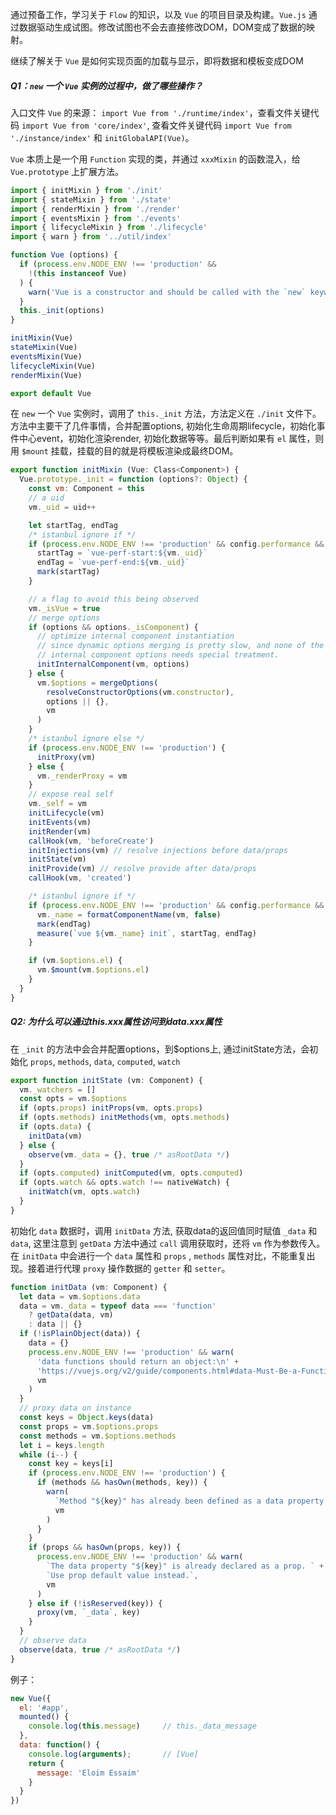 通过预备工作，学习关于 `Flow` 的知识，以及 `Vue` 的项目目录及构建。`Vue.js` 通过数据驱动生成试图。修改试图也不会去直接修改DOM，DOM变成了数据的映射。

继续了解关于 `Vue` 是如何实现页面的加载与显示，即将数据和模板变成DOM

##### Q1：`new` 一个 `Vue` 实例的过程中，做了哪些操作？
入口文件 `Vue` 的来源： `import Vue from './runtime/index'`，查看文件关键代码 `import Vue from 'core/index'`, 查看文件关键代码 `import Vue from './instance/index'` 和 `initGlobalAPI(Vue)`。

`Vue` 本质上是一个用 `Function` 实现的类，并通过 `xxxMixin` 的函数混入，给 `Vue.prototype` 上扩展方法。
```javascript
import { initMixin } from './init'
import { stateMixin } from './state'
import { renderMixin } from './render'
import { eventsMixin } from './events'
import { lifecycleMixin } from './lifecycle'
import { warn } from '../util/index'

function Vue (options) {
  if (process.env.NODE_ENV !== 'production' &&
    !(this instanceof Vue)
  ) {
    warn('Vue is a constructor and should be called with the `new` keyword')
  }
  this._init(options)
}

initMixin(Vue)
stateMixin(Vue)
eventsMixin(Vue)
lifecycleMixin(Vue)
renderMixin(Vue)

export default Vue
```
在 `new` 一个 `Vue` 实例时，调用了 `this._init` 方法，方法定义在 `./init` 文件下。方法中主要干了几件事情，合并配置options, 初始化生命周期lifecycle，初始化事件中心event，初始化渲染render, 初始化数据等等。最后判断如果有 `el` 属性，则用 `$mount` 挂载，挂载的目的就是将模板渲染成最终DOM。
```javascript
export function initMixin (Vue: Class<Component>) {
  Vue.prototype._init = function (options?: Object) {
    const vm: Component = this
    // a uid
    vm._uid = uid++

    let startTag, endTag
    /* istanbul ignore if */
    if (process.env.NODE_ENV !== 'production' && config.performance && mark) {
      startTag = `vue-perf-start:${vm._uid}`
      endTag = `vue-perf-end:${vm._uid}`
      mark(startTag)
    }

    // a flag to avoid this being observed
    vm._isVue = true
    // merge options
    if (options && options._isComponent) {
      // optimize internal component instantiation
      // since dynamic options merging is pretty slow, and none of the
      // internal component options needs special treatment.
      initInternalComponent(vm, options)
    } else {
      vm.$options = mergeOptions(
        resolveConstructorOptions(vm.constructor),
        options || {},
        vm
      )
    }
    /* istanbul ignore else */
    if (process.env.NODE_ENV !== 'production') {
      initProxy(vm)
    } else {
      vm._renderProxy = vm
    }
    // expose real self
    vm._self = vm
    initLifecycle(vm)
    initEvents(vm)
    initRender(vm)
    callHook(vm, 'beforeCreate')
    initInjections(vm) // resolve injections before data/props
    initState(vm)
    initProvide(vm) // resolve provide after data/props
    callHook(vm, 'created')

    /* istanbul ignore if */
    if (process.env.NODE_ENV !== 'production' && config.performance && mark) {
      vm._name = formatComponentName(vm, false)
      mark(endTag)
      measure(`vue ${vm._name} init`, startTag, endTag)
    }

    if (vm.$options.el) {
      vm.$mount(vm.$options.el)
    }
  }
}
```

##### Q2: 为什么可以通过this.xxx属性访问到data.xxx属性
在 `_init` 的方法中会合并配置options，到$options上, 通过initState方法，会初始化 `props`, `methods`, `data`, `computed`, `watch`
```javascript
export function initState (vm: Component) {
  vm._watchers = []
  const opts = vm.$options
  if (opts.props) initProps(vm, opts.props)
  if (opts.methods) initMethods(vm, opts.methods)
  if (opts.data) {
    initData(vm)
  } else {
    observe(vm._data = {}, true /* asRootData */)
  }
  if (opts.computed) initComputed(vm, opts.computed)
  if (opts.watch && opts.watch !== nativeWatch) {
    initWatch(vm, opts.watch)
  }
}
```
初始化 `data` 数据时，调用 `initData` 方法, 获取data的返回值同时赋值 `_data` 和 `data`, 这里注意到 `getData` 方法中通过 `call` 调用获取时，还将 `vm` 作为参数传入。在 `initData` 中会进行一个 `data` 属性和 `props` ,  `methods` 属性对比，不能重复出现。接着进行代理 `proxy` 操作数据的 `getter` 和 `setter`。
```javascript
function initData (vm: Component) {
  let data = vm.$options.data
  data = vm._data = typeof data === 'function'
    ? getData(data, vm)
    : data || {}
  if (!isPlainObject(data)) {
    data = {}
    process.env.NODE_ENV !== 'production' && warn(
      'data functions should return an object:\n' +
      'https://vuejs.org/v2/guide/components.html#data-Must-Be-a-Function',
      vm
    )
  }
  // proxy data on instance
  const keys = Object.keys(data)
  const props = vm.$options.props
  const methods = vm.$options.methods
  let i = keys.length
  while (i--) {
    const key = keys[i]
    if (process.env.NODE_ENV !== 'production') {
      if (methods && hasOwn(methods, key)) {
        warn(
          `Method "${key}" has already been defined as a data property.`,
          vm
        )
      }
    }
    if (props && hasOwn(props, key)) {
      process.env.NODE_ENV !== 'production' && warn(
        `The data property "${key}" is already declared as a prop. ` +
        `Use prop default value instead.`,
        vm
      )
    } else if (!isReserved(key)) {
      proxy(vm, `_data`, key)
    }
  }
  // observe data
  observe(data, true /* asRootData */)
}
```
例子：
```javascript
new Vue({
  el: '#app',
  mounted() {
    console.log(this.message)     // this._data_message
  },
  data: function() {
    console.log(arguments);       // [Vue]
    return {
      message: 'Eloim Essaim'
    }
  }
})
```


